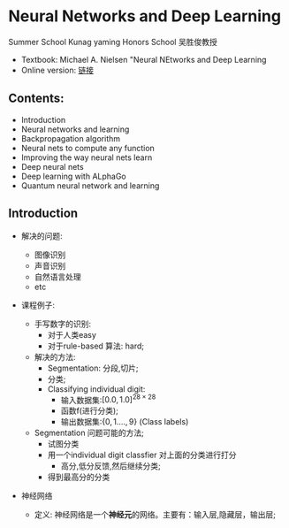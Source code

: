 # Neural Networks and Deep Learning
Summer School
Kunag yaming Honors School
吴胜俊教授
- Textbook: Michael A. Nielsen "Neural NEtworks and Deep Learning 
- Online version: [链接](http://neuralnetworksanddeeplearning.com)

## Contents:
- Introduction
- Neural networks and learning
-  Backpropagation algorithm
-   Neural nets to compute any function
-  Improving the way neural nets learn
- Deep neural nets
-  Deep learning with ALphaGo
- Quantum neural network and learning

## Introduction
- 解决的问题:
  - 图像识别
  - 声音识别
  - 自然语言处理
  - etc

- 课程例子:
  - 手写数字的识别:
    - 对于人类easy
    - 对于rule-based 算法: hard;
  - 解决的方法:
    - Segmentation: 分段,切片;
    - 分类;
    - Classifying individual digit:
      - 输入数据集:$[0.0,1.0]^{28\times 28}$
      - 函数f(进行分类);
      - 输出数据集:$\{0,1....,9\}$ (Class labels)
  - Segmentation 问题可能的方法;
    - 试图分类
    - 用一个individual digit classfier 对上面的分类进行打分
      - 高分,低分反馈,然后继续分类;
    - 得到最高分的分类

- 神经网络
  -  定义: 神经网络是一个**神经元**的网络。主要有：输入层,隐藏层，输出层;
      



